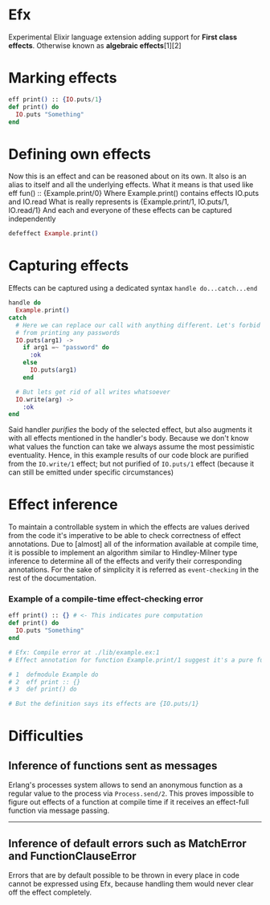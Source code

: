 # Efx
Experimental Elixir language extension adding support for **First class effects**. Otherwise known as **algebraic effects**[1][2]

# Marking effects

```elixir
eff print() :: {IO.puts/1}
def print() do
  IO.puts "Something"
end
```

# Defining own effects

Now this is an effect and can be reasoned about on its own. It also is an alias to itself
and all the underlying effects. What it means is that used like
eff fun() :: {Example.print/0}
Where Example.print() contains effects IO.puts and IO.read
What is really represents is {Example.print/1, IO.puts/1, IO.read/1}
And each and everyone of these effects can be captured independently

```elixir
defeffect Example.print()
```

# Capturing effects
Effects can be captured using a dedicated syntax `handle do...catch...end`
```elixir
handle do
  Example.print()
catch
  # Here we can replace our call with anything different. Let's forbid our IO.puts
  # from printing any passwords
  IO.puts(arg1) ->
    if arg1 =~ "password" do
      :ok
    else
      IO.puts(arg1)
    end

  # But lets get rid of all writes whatsoever
  IO.write(arg) ->
    :ok
end
```
Said handler *purifies* the body of the selected effect, but also augments it with all effects mentioned in the handler's body. Because we don't know what values the function can take we always assume the most pessimistic eventuality.
Hence, in this example results of our code block are purified from the `IO.write/1` effect; but not purified of `IO.puts/1` effect (because it can still be emitted under specific circumstances)

# Effect inference
To maintain a controllable system in which the effects are values derived from the code it's imperative to be able to check correctness of effect annotations. Due to [almost] all of the information available at compile time, it is possible to implement an algorithm similar to Hindley-Milner type inference to determine all of the effects and verify their corresponding annotations. For the sake of simplicity it is referred as `event-checking` in the rest of the documentation.

### Example of a compile-time effect-checking error
``` elixir
eff print() :: {} # <- This indicates pure computation
def print() do
  IO.puts "Something"
end

# Efx: Compile error at ./lib/example.ex:1
# Effect annotation for function Example.print/1 suggest it's a pure function.

# 1  defmodule Example do
# 2  eff print :: {}
# 3  def print() do

# But the definition says its effects are {IO.puts/1}
```


# Difficulties
## Inference of functions sent as messages
Erlang's processes system allows to send an anonymous function as a regular value to the process via `Process.send/2`. This proves impossible to figure out effects of a function at compile time if it receives an effect-full function via message passing.

---
## Inference of default errors such as MatchError and FunctionClauseError
Errors that are by default possible to be thrown in every place in code cannot be expressed using Efx, because handling them would never clear off the effect completely.


